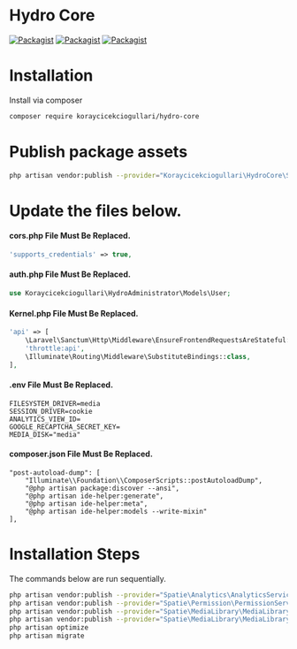 # Hydro Core

[![Packagist](https://img.shields.io/packagist/v/koraycicekciogullari/hydro-core.svg)](https://packagist.org/packages/koraycicekciogullari/hydro-core)
[![Packagist](https://poser.pugx.org/koraycicekciogullari/hydro-core/d/total.svg)](https://packagist.org/packages/koraycicekciogullari/hydro-core)
[![Packagist](https://img.shields.io/packagist/l/koraycicekciogullari/hydro-core.svg)](https://packagist.org/packages/koraycicekciogullari/hydro-core)

# Installation

Install via composer
```bash
composer require koraycicekciogullari/hydro-core
```

# Publish package assets

```bash
php artisan vendor:publish --provider="Koraycicekciogullari\HydroCore\ServiceProvider"
```

# Update the files below.

#### cors.php File Must Be Replaced.
```php
'supports_credentials' => true,
```

#### auth.php File Must Be Replaced.
```php
use Koraycicekciogullari\HydroAdministrator\Models\User;
```

#### Kernel.php File Must Be Replaced.
```php
'api' => [
    \Laravel\Sanctum\Http\Middleware\EnsureFrontendRequestsAreStateful::class,
    'throttle:api',
    \Illuminate\Routing\Middleware\SubstituteBindings::class,
],
```

#### .env File Must Be Replaced.
```
FILESYSTEM_DRIVER=media
SESSION_DRIVER=cookie
ANALYTICS_VIEW_ID=
GOOGLE_RECAPTCHA_SECRET_KEY=
MEDIA_DISK="media"
```

#### composer.json File Must Be Replaced.
```
"post-autoload-dump": [
    "Illuminate\\Foundation\\ComposerScripts::postAutoloadDump",
    "@php artisan package:discover --ansi",
    "@php artisan ide-helper:generate",
    "@php artisan ide-helper:meta",
    "@php artisan ide-helper:models --write-mixin"
],
```
# Installation Steps
The commands below are run sequentially.
```bash
php artisan vendor:publish --provider="Spatie\Analytics\AnalyticsServiceProvider"
php artisan vendor:publish --provider="Spatie\Permission\PermissionServiceProvider"
php artisan vendor:publish --provider="Spatie\MediaLibrary\MediaLibraryServiceProvider" --tag="migrations"
php artisan vendor:publish --provider="Spatie\MediaLibrary\MediaLibraryServiceProvider" --tag="config"
php artisan optimize
php artisan migrate
```
